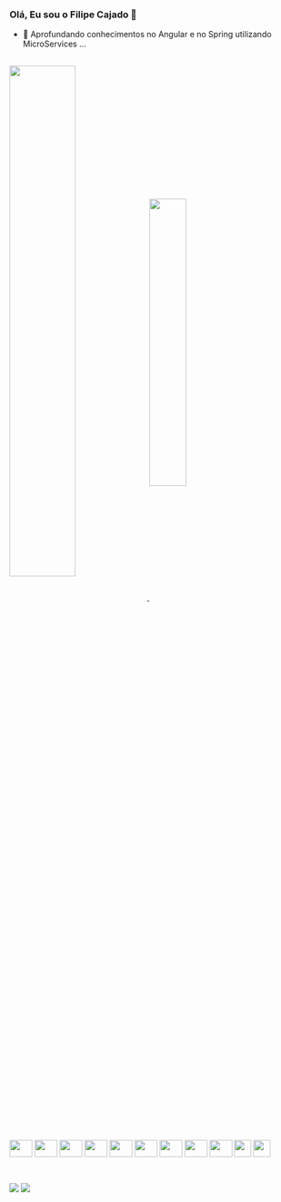 ### Olá, Eu sou o Filipe Cajado 👋

- 🔭 Aprofundando conhecimentos no Angular e no Spring utilizando MicroServices ...

##
<div>
  <a href="https://github.com/filipecajado">
  <img  align="center" width="48%" src="https://github-readme-stats.vercel.app/api?username=filipecajado&show_icons=true&theme=radical">
  <img  align="center" width="36%" src="https://github-readme-stats.vercel.app/api/top-langs/?username=filipecajado&layout=compact&theme=radical"></a>
</div>

<div style="display: inline_block"><br>
  <img align="center" height="30" width="40" src="https://cdn.jsdelivr.net/gh/devicons/devicon/icons/angularjs/angularjs-original.svg" />
  <img align="center" height="30" width="40" src="https://cdn.jsdelivr.net/gh/devicons/devicon/icons/javascript/javascript-original.svg" />
  <img align="center" height="30" width="40" src="https://cdn.jsdelivr.net/gh/devicons/devicon/icons/typescript/typescript-original.svg" />
  <img align="center" height="30" width="40" src="https://cdn.jsdelivr.net/gh/devicons/devicon/icons/css3/css3-original.svg" />
  <img align="center" height="30" width="40" src="https://cdn.jsdelivr.net/gh/devicons/devicon/icons/html5/html5-original.svg" />
  <img align="center" height="30" width="40" src="https://cdn.jsdelivr.net/gh/devicons/devicon/icons/bootstrap/bootstrap-original.svg" /> 
  <img align="center" height="30" width="40" src="https://cdn.jsdelivr.net/gh/devicons/devicon/icons/java/java-original.svg" />
  <img align="center" height="30" width="40" src="https://cdn.jsdelivr.net/gh/devicons/devicon/icons/python/python-original.svg" />          
  <img align="center" height="30" width="40" src="https://cdn.jsdelivr.net/gh/devicons/devicon/icons/mysql/mysql-original.svg" /> 
  <img align="center" height="30" src="https://cdn.jsdelivr.net/gh/devicons/devicon/icons/oracle/oracle-original.svg" />      
  <img align="center" height="30" src="https://cdn.jsdelivr.net/gh/devicons/devicon/icons/github/github-original.svg" />
        
</div>

##
<div> <br>
  <a href="mailto:filipecajado@ucl.br" target="_blank"><img src="https://img.shields.io/badge/Gmail-D14836?style=for-the-badge&logo=gmail&logoColor=white" target="_blank"></a>
  <a href="https://www.linkedin.com/in/filipe-cajado-almeida-528569236/" target="_blank"><img src="https://img.shields.io/badge/LinkedIn-0077B5?style=for-the-badge&logo=linkedin&logoColor=white" target="_blank"></a>
</div>
  
  
